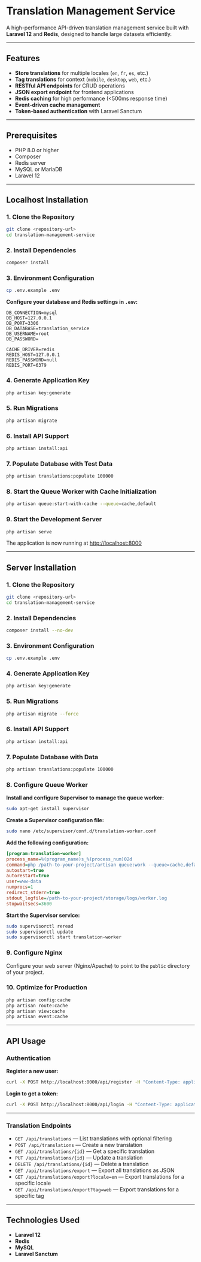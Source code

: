 
# Translation Management Service

A high-performance API-driven translation management service built with **Laravel 12** and **Redis**, designed to handle large datasets efficiently.

---

## Features

- **Store translations** for multiple locales (`en`, `fr`, `es`, etc.)
- **Tag translations** for context (`mobile`, `desktop`, `web`, etc.)
- **RESTful API endpoints** for CRUD operations
- **JSON export endpoint** for frontend applications
- **Redis caching** for high performance (<500ms response time)
- **Event-driven cache management**
- **Token-based authentication** with Laravel Sanctum

---

## Prerequisites

- PHP 8.0 or higher
- Composer
- Redis server
- MySQL or MariaDB
- Laravel 12

---

## Localhost Installation

### 1. Clone the Repository

```bash
git clone <repository-url>
cd translation-management-service
```

### 2. Install Dependencies

```bash
composer install
```

### 3. Environment Configuration

```bash
cp .env.example .env
```

**Configure your database and Redis settings in `.env`:**

```env
DB_CONNECTION=mysql
DB_HOST=127.0.0.1
DB_PORT=3306
DB_DATABASE=translation_service
DB_USERNAME=root
DB_PASSWORD=

CACHE_DRIVER=redis
REDIS_HOST=127.0.0.1
REDIS_PASSWORD=null
REDIS_PORT=6379
```

### 4. Generate Application Key

```bash
php artisan key:generate
```

### 5. Run Migrations

```bash
php artisan migrate
```

### 6. Install API Support

```bash
php artisan install:api
```

### 7. Populate Database with Test Data

```bash
php artisan translations:populate 100000
```

### 8. Start the Queue Worker with Cache Initialization

```bash
php artisan queue:start-with-cache --queue=cache,default
```

### 9. Start the Development Server

```bash
php artisan serve
```

The application is now running at [http://localhost:8000](http://localhost:8000)

---

## Server Installation

### 1. Clone the Repository

```bash
git clone <repository-url>
cd translation-management-service
```

### 2. Install Dependencies

```bash
composer install --no-dev
```

### 3. Environment Configuration

```bash
cp .env.example .env
```

### 4. Generate Application Key

```bash
php artisan key:generate
```

### 5. Run Migrations

```bash
php artisan migrate --force
```

### 6. Install API Support

```bash
php artisan install:api
```

### 7. Populate Database with Data

```bash
php artisan translations:populate 100000
```

### 8. Configure Queue Worker

**Install and configure Supervisor to manage the queue worker:**

```bash
sudo apt-get install supervisor
```

**Create a Supervisor configuration file:**

```bash
sudo nano /etc/supervisor/conf.d/translation-worker.conf
```

**Add the following configuration:**
```ini
[program:translation-worker]
process_name=%(program_name)s_%(process_num)02d
command=php /path-to-your-project/artisan queue:work --queue=cache,default --sleep=3 --tries=3 --max-time=3600
autostart=true
autorestart=true
user=www-data
numprocs=1
redirect_stderr=true
stdout_logfile=/path-to-your-project/storage/logs/worker.log
stopwaitsecs=3600
```

**Start the Supervisor service:**

```bash
sudo supervisorctl reread
sudo supervisorctl update
sudo supervisorctl start translation-worker
```

### 9. Configure Nginx

Configure your web server (Nginx/Apache) to point to the `public` directory of your project.

### 10. Optimize for Production

```bash
php artisan config:cache
php artisan route:cache
php artisan view:cache
php artisan event:cache
```

---

## API Usage

### Authentication

**Register a new user:**

```bash
curl -X POST http://localhost:8000/api/register -H "Content-Type: application/json" -d '{"name":"John Doe","email":"john@example.com","password":"password","password_confirmation":"password"}'
```

**Login to get a token:**

```bash
curl -X POST http://localhost:8000/api/login -H "Content-Type: application/json" -d '{"email":"john@example.com","password":"password"}'
```

---

### Translation Endpoints

- `GET /api/translations` — List translations with optional filtering  
- `POST /api/translations` — Create a new translation  
- `GET /api/translations/{id}` — Get a specific translation  
- `PUT /api/translations/{id}` — Update a translation  
- `DELETE /api/translations/{id}` — Delete a translation  
- `GET /api/translations/export` — Export all translations as JSON  
- `GET /api/translations/export?locale=en` — Export translations for a specific locale  
- `GET /api/translations/export?tag=web` — Export translations for a specific tag  

---

## Technologies Used

- **Laravel 12**
- **Redis**
- **MySQL**
- **Laravel Sanctum**
